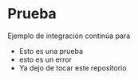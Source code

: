 # Prueba


Ejemplo de integración continúa para

* Esto es una prueba
* esto es un error
* Ya dejo de tocar este repositorio
